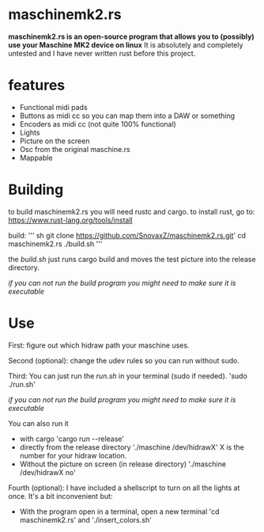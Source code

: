 # maschinemk2.rs

**maschinemk2.rs is an open-source program that allows you to (possibly) use your Maschine MK2 device on linux**
It is absolutely and completely untested and I have never written rust before this project.


# features
- Functional midi pads
- Buttons as midi cc so you can map them into a DAW or something
- Encoders as midi cc (not quite 100% functional)
- Lights
- Picture on the screen
- Osc from the original maschine.rs
- Mappable 




# Building
to build maschinemk2.rs you will need rustc and cargo.
to install rust, go to: https://www.rust-lang.org/tools/install

build:
''' sh
git clone https://github.com/SnovaxZ/maschinemk2.rs.git'
cd maschinemk2.rs
./build.sh
'''

the *build.sh* just runs cargo build and moves the test picture into the release directory.

*if you can not run the build program you might need to make sure it is executable*




# Use
First: figure out which hidraw path your maschine uses.

Second (optional): change the udev rules so you can run without sudo.

Third: You can just run the *run.sh* in your terminal (sudo if needed).
'sudo ./run.sh'

*if you can not run the build program you might need to make sure it is executable*

You can also run it 
- with cargo 'cargo run --release'
- directly from the release directory './maschine /dev/hidrawX' X is the number for your hidraw location.
- Without the picture on screen (in release directory) './maschine /dev/hidrawX no'



Fourth (optional): I have included a shellscript to turn on all the lights at once.
It's a bit inconvenient but:
 - With the program open in a terminal, open a new terminal 'cd maschinemk2.rs' and './insert_colors.sh'


